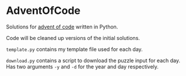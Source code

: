 # AdventOfCode
Solutions for [advent of code](https://adventofcode.com/) written in Python.

Code will be cleaned up versions of the initial solutions.

```template.py``` contains my template file used for each day.

```download.py``` contains a script to download the puzzle input for each day. Has two arguments ```-y``` and ```-d``` for the year and day respectively.
